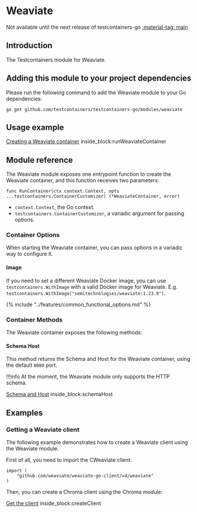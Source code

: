 # Weaviate

Not available until the next release of testcontainers-go <a href="https://github.com/testcontainers/testcontainers-go"><span class="tc-version">:material-tag: main</span></a>

## Introduction

The Testcontainers module for Weaviate.

## Adding this module to your project dependencies

Please run the following command to add the Weaviate module to your Go dependencies:

```
go get github.com/testcontainers/testcontainers-go/modules/weaviate
```

## Usage example

<!--codeinclude-->
[Creating a Weaviate container](../../modules/weaviate/examples_test.go) inside_block:runWeaviateContainer
<!--/codeinclude-->

## Module reference

The Weaviate module exposes one entrypoint function to create the Weaviate container, and this function receives two parameters:

```golang
func RunContainer(ctx context.Context, opts ...testcontainers.ContainerCustomizer) (*WeaviateContainer, error)
```

- `context.Context`, the Go context.
- `testcontainers.ContainerCustomizer`, a variadic argument for passing options.

### Container Options

When starting the Weaviate container, you can pass options in a variadic way to configure it.

#### Image

If you need to set a different Weaviate Docker image, you can use `testcontainers.WithImage` with a valid Docker image
for Weaviate. E.g. `testcontainers.WithImage("semitechnologies/weaviate:1.23.9")`.

{% include "../features/common_functional_options.md" %}

### Container Methods

The Weaviate container exposes the following methods:

#### Schema Host

This method returns the Schema and Host for the Weaviate container, using the default `8080` port.

!!!info
    At the moment, the Weaviate module only supports the HTTP schema.

<!--codeinclude-->
[Schema and Host](../../modules/weaviate/weaviate_test.go) inside_block:schemaHost
<!--/codeinclude-->

## Examples

### Getting a Weaviate client

The following example demonstrates how to create a Weaviate client using the Weaviate module.

First of all, you need to import the CWeaviate client:

```golang
import (
    "github.com/weaviate/weaviate-go-client/v4/weaviate"
)
```

Then, you can create a Chroma client using the Chroma module:

<!--codeinclude-->
[Get the client](../../modules/weaviate/examples_test.go) inside_block:createClient
<!--/codeinclude-->
